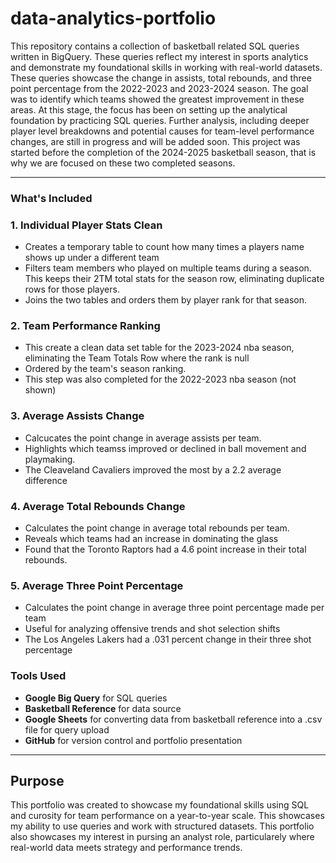 # data-analytics-portfolio
This repository contains a collection of basketball related SQL queries written in BigQuery. These queries reflect my interest in sports analytics and demonstrate my foundational skills in working with real-world datasets. These queries showcase the change in assists, total rebounds, and three point percentage from the 2022-2023 and 2023-2024 season. The goal was to identify which teams showed the greatest improvement in these areas. 
At this stage, the focus has been on setting up the analytical foundation by practicing SQL queries. Further analysis, including deeper player level breakdowns and potential causes for team-level performance changes, are still in progress and will be added soon. This project was started before the completion of the 2024-2025 basketball season, that is why we are focused on these two completed seasons. 

 
---

### What's Included

### 1. Individual Player Stats Clean
- Creates a temporary table to count how many times a players name shows up under a different team
- Filters team members who played on multiple teams during a season. This keeps their 2TM total stats for the season row, eliminating duplicate rows for those players. 
- Joins the two tables and orders them by player rank for that season.

### 2. Team Performance Ranking
- This create a clean data set table for the 2023-2024 nba season, eliminating the Team Totals Row where the rank is null
- Ordered by the team's season ranking.
- This step was also completed for the 2022-2023 nba season (not shown)

### 3. Average Assists Change
- Calcucates the point change in average assists per team.
- Highlights which teamss improved or declined in ball movement and playmaking.
- The Cleaveland Cavaliers improved the most by a 2.2 average difference

### 4. Average Total Rebounds Change
- Calculates the point change in average total rebounds per team.
- Reveals which teams had an increase in dominating the glass 
- Found that the Toronto Raptors had a 4.6 point increase in their total rebounds.

### 5. Average Three Point Percentage
- Calculates the point change in average three point percentage made per team
- Useful for analyzing offensive trends and shot selection shifts 
- The Los Angeles Lakers had a .031 percent change in their three shot percentage

### Tools Used
- **Google Big Query** for SQL queries
- **Basketball Reference** for data source
- **Google Sheets** for converting data from basketball reference into a .csv file for query upload
- **GitHub** for version control and portfolio presentation
---

## Purpose
This portfolio was created to showcase my foundational skills using SQL and curosity for team performance on a year-to-year scale. This showcases my ability to use queries and work with structured datasets. This portfolio also showcases my interest in pursing an analyst role, particularely where real-world data meets strategy and performance trends.
